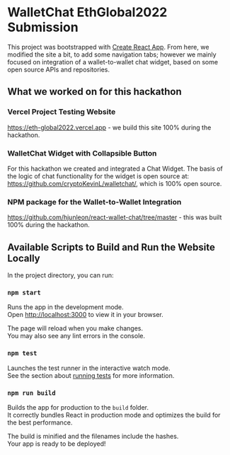 # WalletChat EthGlobal2022 Submission

This project was bootstrapped with [Create React App](https://github.com/facebook/create-react-app).  From here, we modified the site a bit, to add some navigation tabs; however we mainly focused on integration of a wallet-to-wallet chat widget, based on some open source APIs and repositories.  

## What we worked on for this hackathon

### Vercel Project Testing Website
https://eth-global2022.vercel.app - we build this site 100% during the hackathon.

### WalletChat Widget with Collapsible Button
For this hackathon we created and integrated a Chat Widget.  The basis of the logic of chat functionality for the widget is open source at: https://github.com/cryptoKevinL/walletchat/, which is 100% open source.

### NPM package for the Wallet-to-Wallet Integration
https://github.com/hjunleon/react-wallet-chat/tree/master - this was built 100% during the hackathon.

## Available Scripts to Build and Run the Website Locally

In the project directory, you can run:

### `npm start`

Runs the app in the development mode.\
Open [http://localhost:3000](http://localhost:3000) to view it in your browser.

The page will reload when you make changes.\
You may also see any lint errors in the console.

### `npm test`

Launches the test runner in the interactive watch mode.\
See the section about [running tests](https://facebook.github.io/create-react-app/docs/running-tests) for more information.

### `npm run build`

Builds the app for production to the `build` folder.\
It correctly bundles React in production mode and optimizes the build for the best performance.

The build is minified and the filenames include the hashes.\
Your app is ready to be deployed!

